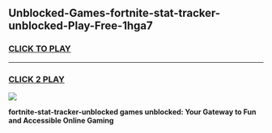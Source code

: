 
## Unblocked-Games-fortnite-stat-tracker-unblocked-Play-Free-1hga7
<h3>
<a href="https://premium76.site?title=fortnite-stat-tracker-unblocked&ref=21A">CLICK TO PLAY</a></h3>
<hr>

<h3>
<a href="https://premium76.site?title=fortnite-stat-tracker-unblocked&ref=21A">CLICK 2 PLAY</a>
  
</h3>

<a href="https://premium76.site?title=fortnite-stat-tracker-unblocked&ref=21A"><img src="https://clearcache.store/games.png"></a>


**fortnite-stat-tracker-unblocked games unblocked: Your Gateway to Fun and Accessible Online Gaming**
